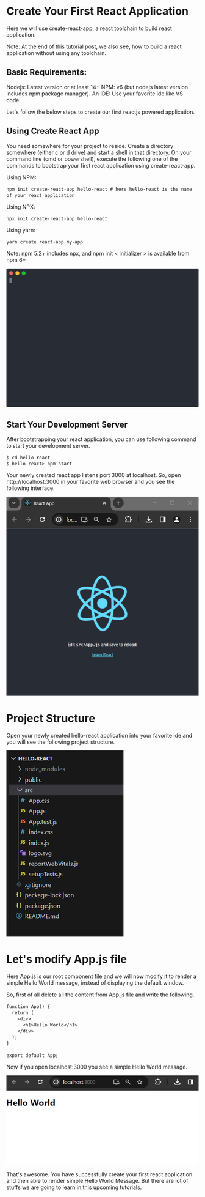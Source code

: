 # Create Your First React Application

Here we will use create-react-app, a react toolchain to build react application.

Note: At the end of this tutorial post, we also see, how to build a react application without using any toolchain.

## Basic Requirements:

Nodejs: Latest version or at least 14+
NPM: v6 (but nodejs latest version includes npm package manager).
An IDE: Use your favorite ide like VS code.

Let's follow the below steps to create our first reactjs powered application.


## Using Create React App

You need somewhere for your project to reside. Create a directory somewhere (either c or d drive) and start a shell in that directory. On your command line (cmd or powershell), execute the following one of the commands to bootstrap your first react application using create-react-app.

Using NPM:
```
npm init create-react-app hello-react # here hello-react is the name of your react application
```
Using NPX:
```
npx init create-react-app hello-react
```
Using yarn:
```
yarn create react-app my-app
```

Note: npm 5.2+ includes npx, and npm init < initializer > is available from npm 6+

<img src = "react-shell.svg" alt="My Happy SVG"/>

## Start Your Development Server 

After bootstrapping your react application, you can use following command to start your development server.

```
$ cd hello-react 
$ hello-react> npm start
```

Your newly created react app listens port 3000 at localhost. So, open  http://localhost:3000 in your favorite web browser and you see the following interface.

![alt text](image1.png)

# Project Structure 

Open your newly created hello-react application into your favorite ide and you will see the following project structure.

![alt text](image2.png)

# Let's modify App.js file

Here App.js is our root component file and we will now modify it to render a simple Hello World message, instead of displaying the default window.

So, first of all delete all the content from App.js file and write the following.

```
function App() {
  return (
    <div>
      <h1>Hello World</h1>
    </div>
  );
}

export default App;
```

Now if you open localhost:3000 you see a simple Hello World message.

![alt text](image3.png)

That's awesome. You have successfully create your first react application and then able to render simple Hello World Message. But there are lot of stuffs we are going to learn in this upcoming tutorials.